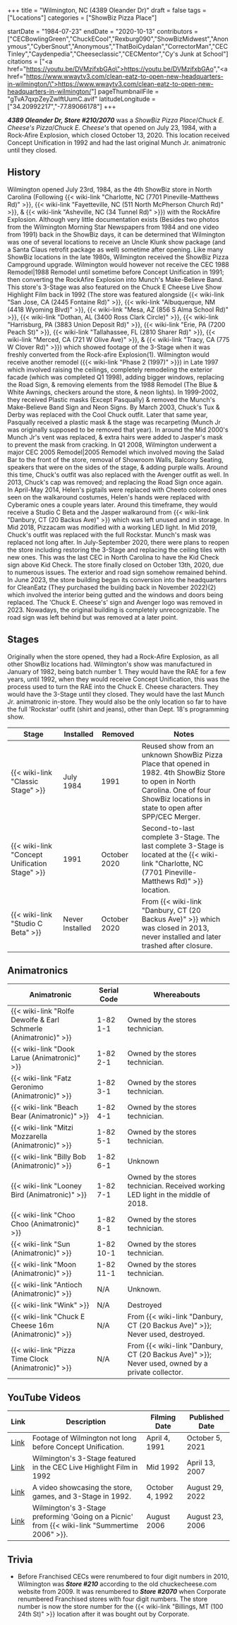 +++
title = "Wilmington, NC (4389 Oleander Dr)"
draft = false
tags = ["Locations"]
categories = ["ShowBiz Pizza Place"]


startDate = "1984-07-23"
endDate = "2020-10-13"
contributors = ["CECBowlingGreen","ChuckECool","Rexburg090","ShowBizMidwest","Anonymous","CyberSnout","Anonymous","ThatBoiCydalan","CorrectorMan","CEC Tinley","Caydenpedia","Cheeseclassic","CECMentor","Cy's Junk at School"]
citations = ["<a href=\"https://youtu.be/DVMzjfxbGAo\">https://youtu.be/DVMzjfxbGAo</a>","<a href=\"https://www.wwaytv3.com/clean-eatz-to-open-new-headquarters-in-wilmington/\">https://www.wwaytv3.com/clean-eatz-to-open-new-headquarters-in-wilmington/</a>"]
pageThumbnailFile = "gTvA7qxpZeyZwlftUumC.avif"
latitudeLongitude = ["34.20992217","-77.89066178"]
+++

***4389 Oleander Dr, Store #210/2070*** was a *ShowBiz Pizza Place*/*Chuck E. Cheese's Pizza*/*Chuck E. Cheese's* that opened on July 23, 1984, with a Rock-Afire Explosion, which closed October 13, 2020. This location received Concept Unification in 1992 and had the last original Munch Jr. animatronic until they closed.

## History

Wilmington opened July 23rd, 1984, as the 4th ShowBiz store in North Carolina (Following {{< wiki-link "Charlotte, NC (7701 Pineville-Matthews Rd)" >}}, {{< wiki-link "Fayetteville, NC (511 North McPherson Church Rd)" >}}, &amp; {{< wiki-link "Asheville, NC (34 Tunnel Rd)" >}}) with the RockAfire Explosion. Although very little documentation exists (Besides two photos from the Wilmington Morning Star Newspapers from 1984 and one video from 1991) back in the ShowBiz days, it can be determined that Wilmington was one of several locations to receive an Uncle Klunk show package (and a Santa Claus retrofit package as well) sometime after opening. Like many ShowBiz locations in the late 1980s, Wilmington received the ShowBiz Pizza Campground upgrade. Wilmington would however not receive the CEC 1988 Remodel|1988 Remodel until sometime before Concept Unification in 1991; then converting the RockAfire Explosion into Munch's Make-Believe Band. This store's 3-Stage was also featured on the Chuck E Cheese Live Show Highlight Film back in 1992 (The store was featured alongside {{< wiki-link "San Jose, CA (2445 Fontaine Rd)" >}}, {{< wiki-link "Albuquerque, NM (4418 Wyoming Blvd)" >}}, {{< wiki-link "Mesa, AZ (856 S Alma School Rd)" >}}, {{< wiki-link "Dothan, AL (3400 Ross Clark Circle)" >}}, {{< wiki-link "Harrisburg, PA (3883 Union Deposit Rd)" >}}, {{< wiki-link "Erie, PA (7200 Peach St)" >}}, {{< wiki-link "Tallahassee, FL (2810 Sharer Rd)" >}}, {{< wiki-link "Merced, CA (721 W Olive Ave)" >}}, &amp; {{< wiki-link "Tracy, CA (775 W Clover Rd)" >}}) which showed footage of the 3-Stage when it was freshly converted from the Rock-afire Explosion(1). Wilmington would receive another remodel ({{< wiki-link "Phase 2 (1997)" >}}) in Late 1997 which involved raising the ceilings, completely remodeling the exterior facade (which was completed Q1 1998), adding bigger windows, replacing the Road Sign, &amp; removing elements from the 1988 Remodel (The Blue &amp; White Awnings, checkers around the store, &amp; neon lights). In 1999-2002, they received Plastic masks (Except Pasqually) &amp; removed the Munch's Make-Believe Band Sign and Neon Signs. By March 2003, Chuck's Tux &amp; Derby was replaced with the Cool Chuck outfit. Later that same year, Pasqually received a plastic mask &amp; the stage was recarpeting (Munch Jr was originally supposed to be removed that year). In around the Mid 2000's Munch Jr's vent was replaced, &amp; extra hairs were added to Jasper's mask to prevent the mask from cracking. In Q1 2008, Wilmington underwent a major CEC 2005 Remodel|2005 Remodel which involved moving the Salad Bar to the front of the store, removal of Showroom Walls, Balcony Seating, speakers that were on the sides of the stage, &amp; adding purple walls. Around this time, Chuck's outfit was also replaced with the Avenger outfit as well. In 2013, Chuck's cap was removed; and replacing the Road Sign once again. In April-May 2014, Helen's pigtails were replaced with Cheeto colored ones seen on the walkaround costumes, Helen's hands were replaced with Cyberamic ones a couple years later. Around this timeframe, they would receive a Studio C Beta and the Jasper walkaround from {{< wiki-link "Danbury, CT (20 Backus Ave)" >}} which was left unused and in storage. In Mid 2018, Pizzacam was modified with a working LED light. In Mid 2019, Chuck's outfit was replaced with the full Rockstar. Munch's mask was replaced not long after. In July-September 2020, there were plans to reopen the store including restoring the 3-Stage and replacing the ceiling tiles with new ones. This was the last CEC in North Carolina to have the Kid Check sign above Kid Check. The store finally closed on October 13th, 2020, due to numerous issues. The exterior and road sign somehow remained behind. In June 2023, the store building began its conversion into the headquarters for CleanEatz (They purchased the building back in November 2022)(2) which involved the interior being gutted and the windows and doors being replaced. The 'Chuck E. Cheese's' sign and Avenger logo was removed in 2023. Nowadays, the original building is completely unrecognizable. The road sign was left behind but was removed at a later point.

## Stages

Originally when the store opened, they had a Rock-Afire Explosion, as all other ShowBiz locations had. Wilmington's show was manufactured in January of 1982, being batch number 1. They would have the RAE for a few years, until 1992, when they would receive Concept Unification, this was the process used to turn the RAE into the Chuck E. Cheese characters. They would have the 3-Stage until they closed. They would have the last Munch Jr. animatronic in-store. They would also be the only location so far to have the full 'Rockstar' outfit (shirt and jeans), other than Dept. 18's programming show.

| Stage                                               | Installed       | Removed      | Notes                                                                                                                                                                                  |
|-----------------------------------------------------|-----------------|--------------|----------------------------------------------------------------------------------------------------------------------------------------------------------------------------------------|
| {{< wiki-link "Classic Stage" >}}             | July 1984       | 1991         | Reused show from an unknown ShowBiz Pizza Place that opened in 1982. 4th ShowBiz Store to open in North Carolina. One of four ShowBiz locations in state to open after SPP/CEC Merger. |
| {{< wiki-link "Concept Unification Stage" >}} | 1991            | October 2020 | Second-to-last complete 3-Stage. The last complete 3-Stage is located at the {{< wiki-link "Charlotte, NC (7701 Pineville-Matthews Rd)" >}} location.                            |
| {{< wiki-link "Studio C Beta" >}}             | Never Installed | October 2020 | From {{< wiki-link "Danbury, CT (20 Backus Ave)" >}} which was closed in 2013, never installed and later trashed after closure.                                                  |

## Animatronics

| Animatronic                                                               | Serial Code | Whereabouts                                                                                           |
|---------------------------------------------------------------------------|-------------|-------------------------------------------------------------------------------------------------------|
| {{< wiki-link "Rolfe Dewolfe &amp; Earl Schmerle (Animatronic)" >}} | 1-82 1-1    | Owned by the stores technician.                                                                       |
| {{< wiki-link "Dook Larue (Animatronic)" >}}                        | 1-82 2-1    | Owned by the stores technician.                                                                       |
| {{< wiki-link "Fatz Geronimo (Animatronic)" >}}                     | 1-82 3-1    | Owned by the stores technician.                                                                       |
| {{< wiki-link "Beach Bear (Animatronic)" >}}                        | 1-82 4-1    | Owned by the stores technician.                                                                       |
| {{< wiki-link "Mitzi Mozzarella (Animatronic)" >}}                  | 1-82 5-1    | Owned by the stores technician.                                                                       |
| {{< wiki-link "Billy Bob (Animatronic)" >}}                         | 1-82 6-1    | Unknown                                                                                               |
| {{< wiki-link "Looney Bird (Animatronic)" >}}                       | 1-82 7-1    | Owned by the stores technician. Received working LED light in the middle of 2018.                     |
| {{< wiki-link "Choo Choo (Animatronic)" >}}                         | 1-82 8-1    | Owned by the stores technician.                                                                       |
| {{< wiki-link "Sun (Animatronic)" >}}                               | 1-82 10-1   | Owned by the stores technician.                                                                       |
| {{< wiki-link "Moon (Animatronic)" >}}                              | 1-82 11-1   | Owned by the stores technician.                                                                       |
| {{< wiki-link "Antioch (Animatronic)" >}}                           | N/A         | Unknown.                                                                                              |
| {{< wiki-link "Wink" >}}                                            | N/A         | Destroyed                                                                                             |
| {{< wiki-link "Chuck E Cheese 16m (Animatronic)" >}}                | N/A         | From {{< wiki-link "Danbury, CT (20 Backus Ave)" >}}; Never used, destroyed.                    |
| {{< wiki-link "Pizza Time Clock (Animatronic)" >}}                  | N/A         | From {{< wiki-link "Danbury, CT (20 Backus Ave)" >}}; Never used, owned by a private collector. |

## YouTube Videos

| Link                                                | Description                                                                                         | Filming Date    | Published Date  |
|-----------------------------------------------------|-----------------------------------------------------------------------------------------------------|-----------------|-----------------|
| [Link](https://youtu.be/KtHWP_S9Y4c)                | Footage of Wilmington not long before Concept Unification.                                          | April 4, 1991   | October 5, 2021 |
| [Link](https://youtu.be/DVMzjfxbGAo?t=168)          | Wilmington's 3-Stage featured in the CEC Live Highlight Film in 1992                                | Mid 1992        | April 13, 2007  |
| [Link](https://www.youtube.com/watch?v=TXAOVPY8iWE) | A video showcasing the store, games, and 3-Stage in 1992.                                           | October 4, 1992 | August 29, 2022 |
| [Link](https://www.youtube.com/watch?v=GOQvLRjFzD0) | Wilmington's 3-Stage preforming 'Going on a Picnic' from {{< wiki-link "Summertime 2006" >}}. | August 2006     | August 23, 2006 |

## Trivia

- Before Franchised CECs were renumbered to four digit numbers in 2010, Wilmington was ***Store #210*** according to the old chuckecheese.com website from 2009. It was renumbered to ***Store #2070*** when Corporate renumbered Franchised stores with four digit numbers. The store number is now the store number for the {{< wiki-link "Billings, MT (100 24th St)" >}} location after it was bought out by Corporate.